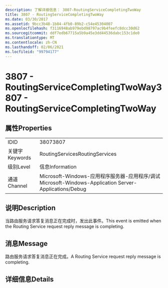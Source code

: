 ```yaml
---
description: 了解详细信息： 3807-RoutingServiceCompletingTwoWay
title: 3807 - RoutingServiceCompletingTwoWay
ms.date: 03/30/2017
ms.assetid: 9bcc3b48-1b84-4fb0-89b2-c54e45304007
ms.openlocfilehash: f3116948ab979ebd98797ac9b4feefc8dcc30d62
ms.sourcegitcommit: ddf7edb67715a5b9a45e3dd44536dabc153c1de0
ms.translationtype: MT
ms.contentlocale: zh-CN
ms.lasthandoff: 02/06/2021
ms.locfileid: "99794177"
---
```

# <a name="3807---routingservicecompletingtwoway"></a><span data-ttu-id="da000-103">3807 - RoutingServiceCompletingTwoWay</span><span class="sxs-lookup"><span data-stu-id="da000-103">3807 - RoutingServiceCompletingTwoWay</span></span>

## <a name="properties"></a><span data-ttu-id="da000-104">属性</span><span class="sxs-lookup"><span data-stu-id="da000-104">Properties</span></span>  
  
|||  
|-|-|  
|<span data-ttu-id="da000-105">ID</span><span class="sxs-lookup"><span data-stu-id="da000-105">ID</span></span>|<span data-ttu-id="da000-106">3807</span><span class="sxs-lookup"><span data-stu-id="da000-106">3807</span></span>|  
|<span data-ttu-id="da000-107">关键字</span><span class="sxs-lookup"><span data-stu-id="da000-107">Keywords</span></span>|<span data-ttu-id="da000-108">RoutingServices</span><span class="sxs-lookup"><span data-stu-id="da000-108">RoutingServices</span></span>|  
|<span data-ttu-id="da000-109">级别</span><span class="sxs-lookup"><span data-stu-id="da000-109">Level</span></span>|<span data-ttu-id="da000-110">信息</span><span class="sxs-lookup"><span data-stu-id="da000-110">Information</span></span>|  
|<span data-ttu-id="da000-111">通道</span><span class="sxs-lookup"><span data-stu-id="da000-111">Channel</span></span>|<span data-ttu-id="da000-112">Microsoft-Windows-应用程序服务器-应用程序/调试</span><span class="sxs-lookup"><span data-stu-id="da000-112">Microsoft-Windows-Application Server-Applications/Debug</span></span>|  
  
## <a name="description"></a><span data-ttu-id="da000-113">说明</span><span class="sxs-lookup"><span data-stu-id="da000-113">Description</span></span>  

 <span data-ttu-id="da000-114">当路由服务请求答复消息正在完成时，发出此事件。</span><span class="sxs-lookup"><span data-stu-id="da000-114">This event is emitted when the Routing Service request reply message is completing.</span></span>  
  
## <a name="message"></a><span data-ttu-id="da000-115">消息</span><span class="sxs-lookup"><span data-stu-id="da000-115">Message</span></span>  

 <span data-ttu-id="da000-116">路由服务请求答复消息正在完成。</span><span class="sxs-lookup"><span data-stu-id="da000-116">A Routing Service request reply message is completing.</span></span>  
  
## <a name="details"></a><span data-ttu-id="da000-117">详细信息</span><span class="sxs-lookup"><span data-stu-id="da000-117">Details</span></span>
